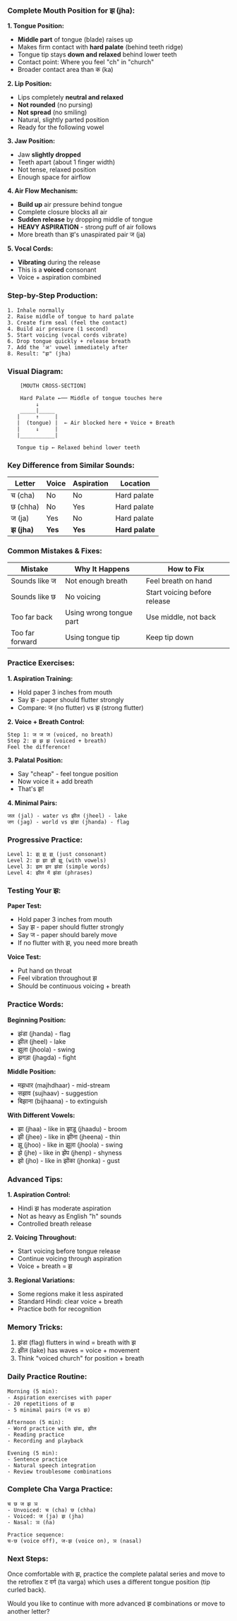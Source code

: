 ### **Complete Mouth Position for झ (jha):**

**1. Tongue Position:**
- **Middle part** of tongue (blade) raises up
- Makes firm contact with **hard palate** (behind teeth ridge)
- Tongue tip stays **down and relaxed** behind lower teeth
- Contact point: Where you feel "ch" in "church"
- Broader contact area than क (ka)

**2. Lip Position:**
- Lips completely **neutral and relaxed**
- **Not rounded** (no pursing)
- **Not spread** (no smiling)
- Natural, slightly parted position
- Ready for the following vowel

**3. Jaw Position:**
- Jaw **slightly dropped**
- Teeth apart (about 1 finger width)
- Not tense, relaxed position
- Enough space for airflow

**4. Air Flow Mechanism:**
- **Build up** air pressure behind tongue
- Complete closure blocks all air
- **Sudden release** by dropping middle of tongue
- **HEAVY ASPIRATION** - strong puff of air follows
- More breath than झ's unaspirated pair ज (ja)

**5. Vocal Cords:**
- **Vibrating** during the release
- This is a **voiced** consonant
- Voice + aspiration combined

### **Step-by-Step Production:**

```
1. Inhale normally
2. Raise middle of tongue to hard palate
3. Create firm seal (feel the contact)
4. Build air pressure (1 second)
5. Start voicing (vocal cords vibrate)
6. Drop tongue quickly + release breath
7. Add the 'अ' vowel immediately after
8. Result: "झ" (jha)
```

### **Visual Diagram:**
```
    [MOUTH CROSS-SECTION]
    
    Hard Palate ←── Middle of tongue touches here
         ↓
    _____|_____
   |     ↑     |
   |  (tongue) |  ← Air blocked here + Voice + Breath
   |     ↓     |
   |___________|
   
   Tongue tip ← Relaxed behind lower teeth
```

### **Key Difference from Similar Sounds:**

| Letter | Voice | Aspiration | Location |
|--------|-------|------------|----------|
| च (cha) | No | No | Hard palate |
| छ (chha) | No | Yes | Hard palate |
| ज (ja) | Yes | No | Hard palate |
| **झ (jha)** | **Yes** | **Yes** | **Hard palate** |

### **Common Mistakes & Fixes:**

| Mistake | Why It Happens | How to Fix |
|---------|----------------|------------|
| Sounds like ज | Not enough breath | Feel breath on hand |
| Sounds like छ | No voicing | Start voicing before release |
| Too far back | Using wrong tongue part | Use middle, not back |
| Too far forward | Using tongue tip | Keep tip down |

### **Practice Exercises:**

**1. Aspiration Training:**
- Hold paper 3 inches from mouth
- Say झ - paper should flutter strongly
- Compare: ज (no flutter) vs झ (strong flutter)

**2. Voice + Breath Control:**
```
Step 1: ज ज ज (voiced, no breath)
Step 2: झ झ झ (voiced + breath)
Feel the difference!
```

**3. Palatal Position:**
- Say "cheap" - feel tongue position
- Now voice it + add breath
- That's झ!

**4. Minimal Pairs:**
```
जल (jal) - water vs झील (jheel) - lake
जग (jag) - world vs झंडा (jhanda) - flag
```

### **Progressive Practice:**

```
Level 1: झ् झ् झ् (just consonant)
Level 2: झ झा झी झू (with vowels)
Level 3: झम झर झंडा (simple words)
Level 4: झील में झंडा (phrases)
```

### **Testing Your झ:**

**Paper Test:**
- Hold paper 3 inches from mouth
- Say झ - paper should flutter strongly
- Say ज - paper should barely move
- If no flutter with झ, you need more breath

**Voice Test:**
- Put hand on throat
- Feel vibration throughout झ
- Should be continuous voicing + breath

### **Practice Words:**

**Beginning Position:**
- झंडा (jhanda) - flag
- झील (jheel) - lake
- झूला (jhoola) - swing
- झगड़ा (jhagda) - fight

**Middle Position:**
- मझधार (majhdhaar) - mid-stream
- सझाव (sujhaav) - suggestion
- बिझाना (bijhaana) - to extinguish

**With Different Vowels:**
- झा (jhaa) - like in झाड़ू (jhaadu) - broom
- झी (jhee) - like in झीना (jheena) - thin
- झू (jhoo) - like in झूला (jhoola) - swing
- झे (jhe) - like in झेंप (jhenp) - shyness
- झो (jho) - like in झोंका (jhonka) - gust

### **Advanced Tips:**

**1. Aspiration Control:**
- Hindi झ has moderate aspiration
- Not as heavy as English "h" sounds
- Controlled breath release

**2. Voicing Throughout:**
- Start voicing before tongue release
- Continue voicing through aspiration
- Voice + breath = झ

**3. Regional Variations:**
- Some regions make it less aspirated
- Standard Hindi: clear voice + breath
- Practice both for recognition

### **Memory Tricks:**
1. झंडा (flag) flutters in wind = breath with झ
2. झील (lake) has waves = voice + movement
3. Think "voiced church" for position + breath

### **Daily Practice Routine:**
```
Morning (5 min):
- Aspiration exercises with paper
- 20 repetitions of झ
- 5 minimal pairs (ज vs झ)

Afternoon (5 min):
- Word practice with झंडा, झील
- Reading practice
- Recording and playback

Evening (5 min):
- Sentence practice
- Natural speech integration
- Review troublesome combinations
```

### **Complete Cha Varga Practice:**
```
च छ ज झ ञ
- Unvoiced: च (cha) छ (chha)
- Voiced: ज (ja) झ (jha)
- Nasal: ञ (ña)

Practice sequence:
च-छ (voice off), ज-झ (voice on), ञ (nasal)
```

### **Next Steps:**
Once comfortable with झ, practice the complete palatal series and move to the retroflex ट वर्ग (ta varga) which uses a different tongue position (tip curled back).

Would you like to continue with more advanced झ combinations or move to another letter?
